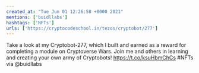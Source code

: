 ```yaml
---
created_at: "Tue Jun 01 12:26:58 +0000 2021"
mentions: ['buidllabs']
hashtags: ['NFTs']
urls: ['https://cryptocodeschool.in/tezos/cryptobot/277']
---
```


Take a look at my Cryptobot-277, which I built and earned as a reward for completing a module on Cryptoverse Wars. Join me and others in learning and creating your own army of Cryptobots! https://t.co/ksuHbmChCs #NFTs via @buidllabs